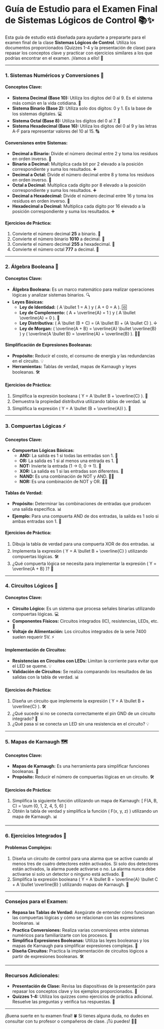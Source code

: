 # Guía de Estudio para el Examen Final de Sistemas Lógicos de Control 📚✨

Esta guía de estudio está diseñada para ayudarte a prepararte para el examen final de la clase **Sistemas Lógicos de Control**. Utiliza los documentos proporcionados (Quizzes 1-4 y la presentación de clase) para repasar los conceptos clave y practicar con ejercicios similares a los que podrías encontrar en el examen. ¡Vamos a ello! 💪

---

### **1. Sistemas Numéricos y Conversiones** 🔢

#### **Conceptos Clave:**
- **Sistema Decimal (Base 10):** Utiliza los dígitos del 0 al 9. Es el sistema más común en la vida cotidiana. 🛒
- **Sistema Binario (Base 2):** Utiliza solo dos dígitos: 0 y 1. Es la base de los sistemas digitales. 💻
- **Sistema Octal (Base 8):** Utiliza los dígitos del 0 al 7. 🎱
- **Sistema Hexadecimal (Base 16):** Utiliza los dígitos del 0 al 9 y las letras A-F para representar valores del 10 al 15. 🔠

#### **Conversiones entre Sistemas:**
- **Decimal a Binario:** Divide el número decimal entre 2 y toma los residuos en orden inverso. 🔄
- **Binario a Decimal:** Multiplica cada bit por 2 elevado a la posición correspondiente y suma los resultados. ➕
- **Decimal a Octal:** Divide el número decimal entre 8 y toma los residuos en orden inverso. 🔄
- **Octal a Decimal:** Multiplica cada dígito por 8 elevado a la posición correspondiente y suma los resultados. ➕
- **Decimal a Hexadecimal:** Divide el número decimal entre 16 y toma los residuos en orden inverso. 🔄
- **Hexadecimal a Decimal:** Multiplica cada dígito por 16 elevado a la posición correspondiente y suma los resultados. ➕

#### **Ejercicios de Práctica:**
1. Convierte el número decimal **25** a binario. 🧮
2. Convierte el número binario **1010** a decimal. 🧮
3. Convierte el número decimal **255** a hexadecimal. 🧮
4. Convierte el número octal **777** a decimal. 🧮

---

### **2. Álgebra Booleana** 🧠

#### **Conceptos Clave:**
- **Álgebra Booleana:** Es un marco matemático para realizar operaciones lógicas y analizar sistemas binarios. 🔍
- **Leyes Básicas:**
  - **Ley de Identidad:** \( A \bullet 1 = A \) y \( A + 0 = A \). 🆔
  - **Ley de Complemento:** \( A + \overline{A} = 1 \) y \( A \bullet \overline{A} = 0 \). 🔄
  - **Ley Distributiva:** \( A \bullet (B + C) = (A \bullet B) + (A \bullet C) \). ➗
  - **Ley de Morgan:** \( \overline{A + B} = \overline{A} \bullet \overline{B} \) y \( \overline{A \bullet B} = \overline{A} + \overline{B} \). 🧙‍♂️

#### **Simplificación de Expresiones Booleanas:**
- **Propósito:** Reducir el costo, el consumo de energía y las redundancias en el circuito. 💡
- **Herramientas:** Tablas de verdad, mapas de Karnaugh y leyes booleanas. 🛠️

#### **Ejercicios de Práctica:**
1. Simplifica la expresión booleana \( Y = A \bullet B + \overline{C} \). 🧮
2. Demuestra la propiedad distributiva utilizando tablas de verdad. 📊
3. Simplifica la expresión \( Y = A \bullet (B + \overline{A}) \). 🧮

---

### **3. Compuertas Lógicas** ⚡

#### **Conceptos Clave:**
- **Compuertas Lógicas Básicas:**
  - **AND:** La salida es 1 si todas las entradas son 1. 🔗
  - **OR:** La salida es 1 si al menos una entrada es 1. 🔌
  - **NOT:** Invierte la entrada (1 → 0, 0 → 1). 🔄
  - **XOR:** La salida es 1 si las entradas son diferentes. 🔀
  - **NAND:** Es una combinación de NOT y AND. 🚫🔗
  - **NOR:** Es una combinación de NOT y OR. 🚫🔌

#### **Tablas de Verdad:**
- **Propósito:** Determinar las combinaciones de entradas que producen una salida específica. 📊
- **Ejemplo:** Para una compuerta AND de dos entradas, la salida es 1 solo si ambas entradas son 1. 🔗

#### **Ejercicios de Práctica:**
1. Dibuja la tabla de verdad para una compuerta XOR de dos entradas. 📊
2. Implementa la expresión \( Y = A \bullet B + \overline{C} \) utilizando compuertas lógicas. 🛠️
3. ¿Qué compuerta lógica se necesita para implementar la expresión \( Y = \overline{A + B} \)? 🤔

---

### **4. Circuitos Lógicos** 🔧

#### **Conceptos Clave:**
- **Circuito Lógico:** Es un sistema que procesa señales binarias utilizando compuertas lógicas. 💻
- **Componentes Físicos:** Circuitos integrados (IC), resistencias, LEDs, etc. 🔌
- **Voltaje de Alimentación:** Los circuitos integrados de la serie 7400 suelen requerir 5V. ⚡

#### **Implementación de Circuitos:**
- **Resistencias en Circuitos con LEDs:** Limitan la corriente para evitar que el LED se queme. 💡
- **Validación de Circuitos:** Se realiza comparando los resultados de las salidas con la tabla de verdad. 📊

#### **Ejercicios de Práctica:**
1. Diseña un circuito que implemente la expresión \( Y = A \bullet B + \overline{C} \). 🛠️
2. ¿Qué sucede si no se conecta correctamente el pin GND de un circuito integrado? 🤔
3. ¿Qué pasa si se conecta un LED sin una resistencia en el circuito? 💡

---

### **5. Mapas de Karnaugh** 🗺️

#### **Conceptos Clave:**
- **Mapas de Karnaugh:** Es una herramienta para simplificar funciones booleanas. 🧩
- **Propósito:** Reducir el número de compuertas lógicas en un circuito. 🛠️

#### **Ejercicios de Práctica:**
1. Simplifica la siguiente función utilizando un mapa de Karnaugh:
   \[
   F(A, B, C) = \sum (0, 1, 2, 4, 5, 6)
   \]
2. Obtén la tabla de verdad y simplifica la función \( F(x, y, z) \) utilizando un mapa de Karnaugh. 📊

---

### **6. Ejercicios Integrados** 🧩

#### **Problemas Complejos:**
1. Diseña un circuito de control para una alarma que se active cuando al menos tres de cuatro detectores estén activados. Si solo dos detectores están activados, la alarma puede activarse o no. La alarma nunca debe activarse si solo un detector o ninguno está activado. 🚨
2. Simplifica la expresión booleana \( Y = A \bullet B + \overline{A} \bullet C + A \bullet \overline{B} \) utilizando mapas de Karnaugh. 🧮

---

### **Consejos para el Examen:**
- **Repasa las Tablas de Verdad:** Asegúrate de entender cómo funcionan las compuertas lógicas y cómo se relacionan con las expresiones booleanas. 📊
- **Practica Conversiones:** Realiza varias conversiones entre sistemas numéricos para familiarizarte con los procesos. 🔢
- **Simplifica Expresiones Booleanas:** Utiliza las leyes booleanas y los mapas de Karnaugh para simplificar expresiones complejas. 🧠
- **Diseña Circuitos:** Practica la implementación de circuitos lógicos a partir de expresiones booleanas. 🛠️

---

### **Recursos Adicionales:**
- **Presentación de Clase:** Revisa las diapositivas de la presentación para repasar los conceptos clave y los ejemplos proporcionados. 📑
- **Quizzes 1-4:** Utiliza los quizzes como ejercicios de práctica adicional. Resuelve las preguntas y verifica tus respuestas. 📝

---

¡Buena suerte en tu examen final! 🍀 Si tienes alguna duda, no dudes en consultar con tu profesor o compañeros de clase. ¡Tú puedes! 💪✨
